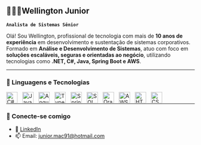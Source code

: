 ## 👨🏻‍💻**Wellington Junior** ##

**`Analista de Sistemas Sênior`**

Olá! Sou Wellington, profissional de tecnologia com mais de **10 anos de experiência** em desenvolvimento e sustentação de sistemas corporativos. Formado em **Análise e Desenvolvimento de Sistemas**, atuo com foco em **soluções escaláveis, seguras e orientadas ao negócio**, utilizando tecnologias como **.NET, C#, Java, Spring Boot e AWS**.

---

### 🤖 Linguagens e Tecnologias ###

<html>
    <img 
        align="left"
        alt="C#"
        title="C#"
        width="30px"
        style="padding-right: 10px;"
        src="https://cdn.jsdelivr.net/gh/devicons/devicon@latest/icons/csharp/csharp-original.svg" 
    />
    <img 
        align="left"
        alt="Java"
        title="Java"
        width="30px"
        style="padding-right: 10px;"
        src="https://cdn.jsdelivr.net/gh/devicons/devicon@latest/icons/java/java-original-wordmark.svg" 
    />
    <img 
        align="left"
        alt="Angular"
        title="Angular"
        width="30px"
        style="padding-right: 10px;"
        src="https://cdn.jsdelivr.net/gh/devicons/devicon@latest/icons/angularjs/angularjs-original.svg" 
    />
    <img 
        align="left"
        alt="Typescript"
        title="Typescript"
        width="30px"
        style="padding-right: 10px;"
        src="https://cdn.jsdelivr.net/gh/devicons/devicon@latest/icons/typescript/typescript-original.svg"
    />
    <img 
        align="left"
        alt="Spring"
        title="Spring"
        width="30px"
        style="padding-right: 10px;"
        src="https://cdn.jsdelivr.net/gh/devicons/devicon@latest/icons/spring/spring-original.svg"          
    />
    <img 
        align="left"
        alt="SQL Server"
        title="SQL Server"
        width="30px"
        style="padding-right: 10px;"
        src="https://cdn.jsdelivr.net/gh/devicons/devicon@latest/icons/microsoftsqlserver/microsoftsqlserver-original.svg"          
    />
    <img 
        align="left"
        alt="Oracle"
        title="Oracle"
        width="30px"
        style="padding-right: 10px;"
        src="https://cdn.jsdelivr.net/gh/devicons/devicon@latest/icons/oracle/oracle-original.svg"          
    />
    <img 
        align="left"
        alt="AWS"
        title="AWS"
        width="30px"
        style="padding-right: 10px;"
        src="https://cdn.jsdelivr.net/gh/devicons/devicon@latest/icons/amazonwebservices/amazonwebservices-plain-wordmark.svg"          
    />
    <img 
        align="left"
        alt="HTML5"
        title="HTML5"
        width="30px"
        style="padding-right: 10px;"
        src="https://cdn.jsdelivr.net/gh/devicons/devicon@latest/icons/html5/html5-original.svg"          
    />
    <img 
        align="left"
        alt="CSS3"
        title="CS33"
        width="30px"
        style="padding-right: 10px;"
        src="https://cdn.jsdelivr.net/gh/devicons/devicon@latest/icons/css3/css3-original.svg"
    />
    <br>  
</html> 

  ---
  ### 🤝 Conecte-se comigo ###

- 💼 [LinkedIn](https://www.linkedin.com/in/wellington-analistadesistemas/)  
- 📫 Email: junior.mac91@hotmail.com 



